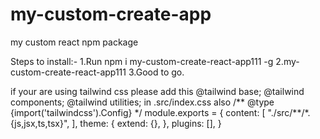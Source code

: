 # my-custom-create-app

my custom react npm package

Steps to install:-
1.Run npm i my-custom-create-react-app111 -g
2.my-custom-create-react-app111
3.Good to go.

if your are using tailwind css please add
this @tailwind base; @tailwind components; @tailwind utilities; in .src/index.css
also /** @type {import('tailwindcss').Config} \*/
module.exports = {
content: [
"./src/**/\*.{js,jsx,ts,tsx}",
],
theme: {
extend: {},
},
plugins: [],
}
